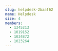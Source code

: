 ```yaml
---
slug: helpdesk-2baaf62
name: Helpdesk
size: 4
members:
  - 1345213
  - 1019152
  - 1034872
  - 1023264
---
```

